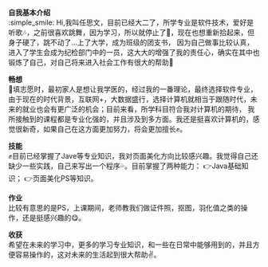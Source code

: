 **自我基本介绍**  
:simple_smile: Hi,我叫任思文，目前已经大二了，所学专业是软件技术，爱好是听歌:notes:，之前很喜欢跳舞，因为学习，所以就停止了:dancer:，现在也想重新拾起来，但身子硬了，跳不动了...上了大学，成为班级的团支书，
因为自己做事比较认真，进入了学生会成为纪检部门中的一员，这大大的增强了我的责任心，确实在其中也锻炼了自己，对自己将来进入社会工作有很大的帮助:book:
  
**畅想**  
:raising_hand:填志愿时，最初家人是想让我学医的，经过我的一番理论，最终选择软件专业，由于现在的时代背景，互联网+，大数据盛行，选择计算机就相当于跟随时代，未来的就业也会有更广泛的机会；目前来看，所学科目符合我对计算机的期待，
我所接触到的课程都是专业化强的，并且涉及到多方面。我还是挺喜欢计算机的，感觉很新奇，如果自己在这方面更加努力，将会更加擅长:fist:。

**技能**  
:fist:目前已经掌握了Jave等专业知识，我对页面美化方向比较感兴趣。我觉得自己还缺少一些实践，自己来写出一个程序:sweat_drops:。目前掌握了两种能力：
  :point_right:Java基础知识；
  :point_right:页面美化PS等知识。
  
**作业**  
比较有意思的是PS，上课期间，老师教我们做证件照，抠图，羽化值之类的操作，还是挺感兴趣的:yum:。

**收获**  
希望在未来的学习中，更多的学习专业知识，和一些在日常中能够用到的，并且方便容易操作的，这对未来的生活起到很大帮助:v:。
